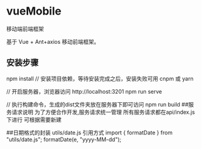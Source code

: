 # vueMobile
移动端前端框架

基于 Vue + Ant+axios 移动前端框架。


## 安装步骤


npm install         // 安装项目依赖，等待安装完成之后，安装失败可用 cnpm 或 yarn

// 开启服务器，浏览器访问 http://localhost:3201
npm run serve

// 执行构建命令，生成的dist文件夹放在服务器下即可访问
npm run build
##服务请求说明
为了方便合作开发,服务请求统一管理 所有服务请求都在api/index.js下进行 可根据需要新建

##日期格式的封装
utils/date.js
引用方式
import { formatDate } from "utils/date.js";
formatDate(e, "yyyy-MM-dd");
